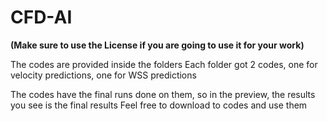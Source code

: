 # CFD-AI
**(Make sure to use the License if you are going to use it for your work)**

The codes are provided inside the folders 
Each folder got 2 codes, one for velocity predictions, one for WSS predictions

The codes have the final runs done on them, so in the preview, the results you see is the final results
Feel free to download to codes and use them


